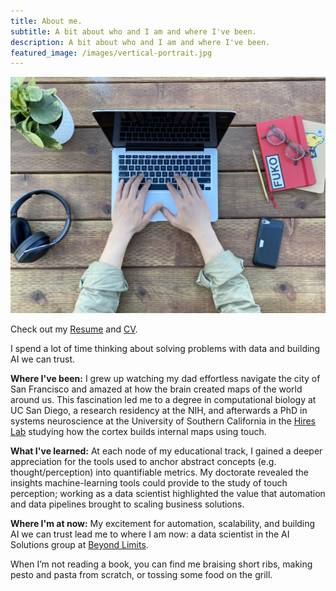 ```yaml
---
title: About me.
subtitle: A bit about who and I am and where I've been.
description: A bit about who and I am and where I've been.
featured_image: /images/vertical-portrait.jpg
---
```


![](/images/landscapes/flat-lay.jpg)

Check out my [Resume](https://jacheung.github.io/images/documents/JC_Resume_230105.pdf) and [CV](https://jacheung.github.io/images/documents/JC_CV_230105.pdf).

I spend a lot of time thinking about solving problems with data and building AI we can trust. 

**Where I've been:** I grew up watching my dad effortless navigate the city of San Francisco and amazed at how the brain created maps of the world around us. This fascination led me to a degree in computational biology at UC San Diego, a research residency at the NIH, and afterwards a PhD in systems neuroscience at the University of Southern California in the [Hires Lab](https://www.hireslab.org/) studying how the cortex builds internal maps using touch. 


**What I've learned:** At each node of my educational track, I gained a deeper appreciation for the tools used to anchor abstract concepts (e.g. thought/perception) into quantifiable metrics. My doctorate revealed the insights machine-learning tools could provide to the study of touch perception; working as a data scientist highlighted the value that automation and data pipelines brought to scaling business solutions.  


**Where I'm at now:** My excitement for automation, scalability, and building AI we can trust lead me to where I am now: a data scientist in the AI Solutions group at [Beyond Limits](https://www.beyond.ai/).  


When I’m not reading a book, you can find me braising short ribs, making pesto and pasta from scratch, or tossing some food on the grill.


